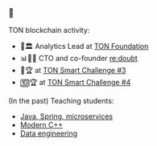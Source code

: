 ###  👋

TON blockchain activity:
* 💎🏛 Analytics Lead at [TON Foundation](https://ton.org/)
* 📊👨‍💻 CTO and co-founder [re:doubt](https://github.com/re-doubt/)
* 🥈🏆 at [TON Smart Challenge #3](https://github.com/shuva10v/func-contest3-solutions)
* 🔟🏆 at [TON Smart Challenge #4](https://github.com/shuva10v/tsc4-solutions)

(In the past) Teaching students:
* [Java, Spring, microservices](https://github.com/shuva10v/mipt-hsse-java-demo)
* [Modern C++](https://github.com/shuva10v/mipt-cs-cpp)
* [Data engineering](https://github.com/shuva10v/yandex-praktikum-de)


<!--
**shuva10v/shuva10v** is a ✨ _special_ ✨ repository because its `README.md` (this file) appears on your GitHub profile.

Here are some ideas to get you started:

- 🔭 I’m currently working on ...
- 🌱 I’m currently learning ...
- 👯 I’m looking to collaborate on ...
- 🤔 I’m looking for help with ...
- 💬 Ask me about ...
- 📫 How to reach me: ...
- 😄 Pronouns: ...
- ⚡ Fun fact: ...
-->
